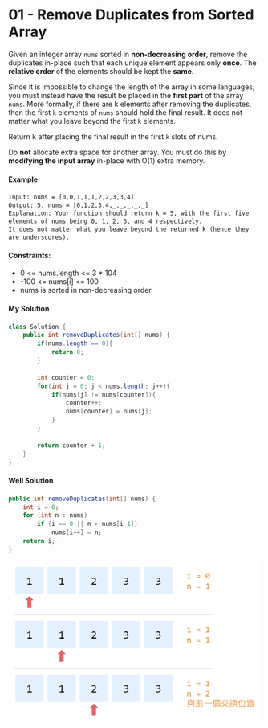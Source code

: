 # 01 - Remove Duplicates from Sorted Array

Given an integer array `nums` sorted in **non-decreasing order**, remove the duplicates in-place such that each unique element appears only **once**. The **relative order** of the elements should be kept the **same**.

Since it is impossible to change the length of the array in some languages, you must instead have the result be placed in the **first part** of the array `nums`. More formally, if there are k elements after removing the duplicates, then the first `k` elements of `nums` should hold the final result. It does not matter what you leave beyond the first `k` elements.

Return k after placing the final result in the first `k` slots of nums.

Do **not** allocate extra space for another array. You must do this by **modifying the input array** in-place with O(1) extra memory.

#### Example
```
Input: nums = [0,0,1,1,1,2,2,3,3,4]
Output: 5, nums = [0,1,2,3,4,_,_,_,_,_]
Explanation: Your function should return k = 5, with the first five elements of nums being 0, 1, 2, 3, and 4 respectively.
It does not matter what you leave beyond the returned k (hence they are underscores).
```

#### Constraints:
* 0 <= nums.length <= 3 * 104
* -100 <= nums[i] <= 100
* nums is sorted in non-decreasing order.

#### My Solution
```java
class Solution {
    public int removeDuplicates(int[] nums) {
        if(nums.length == 0){
            return 0;
        }
        
        int counter = 0;
        for(int j = 0; j < nums.length; j++){
            if(nums[j] != nums[counter]){
                counter++;
                nums[counter] = nums[j];
            }
        }
        
        return counter + 1;
    }
}
```

#### Well Solution
```java
public int removeDuplicates(int[] nums) {
    int i = 0;
    for (int n : nums)
        if (i == 0 || n > nums[i-1])
            nums[i++] = n;
    return i;
}
```

![](/images/1-1.png)